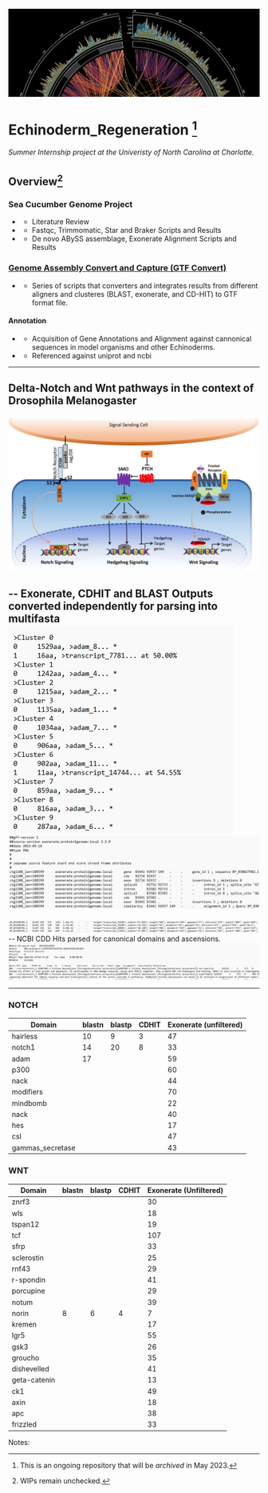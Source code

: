 
![alt text](Files/img.png "Circular Diagram")
# Echinoderm_Regeneration [^1]
 ###### Summer Internship project at the Univeristy of North Carolina at Charlotte.
 
## Overview[^2]

### Sea Cucumber Genome Project
- - Literature Review
- - Fastqc, Trimmomatic, Star and Braker Scripts and Results
- - De novo ABySS assemblage, Exonerate Alignment Scripts and Results 

### [Genome Assembly Convert and Capture (GTF Convert)](https://github.com/sojichld/gtf-convert)
- - Series of scripts that converters and integrates results from different aligners and clusteres (BLAST, exonerate, and CD-HIT) to GTF format file.
#### Annotation
- - Acquisition of Gene Annotations and Alignment against cannonical sequences in model organisms and other Echinoderms.
- - Referenced against uniprot and ncbi


____

## Delta-Notch and Wnt pathways in the context of Drosophila Melanogaster

![alt text](Files/diagram.jpg "Circular Diagram")

-- Exonerate, CDHIT and BLAST Outputs converted independently for parsing into multifasta
![alt text](Files/cdhit.jpg "Circular Diagram")
![alt text](Files/exonerate.jpg "Circular Diagram")
----
![alt text](Files/gtfBlast.jpg "Circular Diagram")
-- NCBI CDD Hits parsed for canonical domains and ascensions.
![alt text](Files/cdd1.jpg "Circular Diagram")
_____
### NOTCH
|Domain|blastn|blastp|CDHIT|Exonerate (unfiltered)|
|---|---|---|---|---|
|hairless|10|9|3|47|
|notch1|14|20|8|33|
|adam|17|   |   |59|
|p300|   |   |   |60|
|nack|   |   |   |44|
|modifiers|   |   ||70|
|mindbomb|   |   |   |22|
|nack|   |   |   |40|
|hes|   |   |   |17|
|csl|   |   |   |47|
|gammas_secretase|   |   |   |43|

### WNT
|Domain|blastn|blastp|CDHIT|Exonerate (Unfiltered)|
|---|---|---|---|---|
|znrf3 |   |   |   |30|
|wls|   |   |   |18|
|tspan12|   |   |   |19|
|tcf|   |   |   |107|
|sfrp|   |   |   |33|
|sclerostin|   |   |   |25|
|rnf43|   |   |   |29|
|r-spondin|   |   |   |41|
|porcupine|   |   |   |29|
|notum|   |   |   |39|
|norin|8|6|4|7|
|kremen|   |   |   |17|
|lgr5|   |   |   |55|
|gsk3|   |   |   |26|
|groucho|   |   |   |35|
|dishevelled|   |   |   |41|
|geta-catenin|   |   |   |13|
|ck1|   |   |   |49|
|axin|   |   |   |18|
|apc|   |   |   |38|
|frizzled|   |   |   |33|


Notes:
[^1]: This is an ongoing repository that will be *archived* in May 2023.
[^2]: WIPs remain unchecked.
